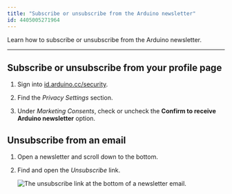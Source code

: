 ```yaml
---
title: "Subscribe or unsubscribe from the Arduino newsletter"
id: 4405005271964
---
```


Learn how to subscribe or unsubscribe from the Arduino newsletter.

---

## Subscribe or unsubscribe from your profile page

1. Sign into [id.arduino.cc/security](https://id.arduino.cc/security).

2. Find the _Privacy Settings_ section.

3. Under _Marketing Consents_, check or uncheck the **Confirm to receive Arduino newsletter** option.

## Unsubscribe from an email

1. Open a newsletter and scroll down to the bottom.

2. Find and open the _Unsubscribe_ link.

   ![The unsubscribe link at the bottom of a newsletter email.](img/arduino-newsletter-unsubscribe.png)

